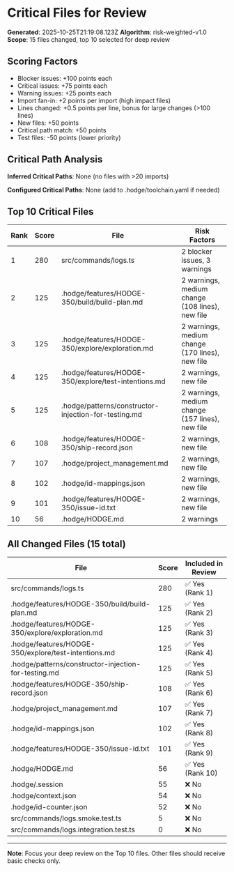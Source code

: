 # Critical Files for Review

**Generated**: 2025-10-25T21:19:08.123Z
**Algorithm**: risk-weighted-v1.0
**Scope**: 15 files changed, top 10 selected for deep review

## Scoring Factors

- Blocker issues: +100 points each
- Critical issues: +75 points each
- Warning issues: +25 points each
- Import fan-in: +2 points per import (high impact files)
- Lines changed: +0.5 points per line, bonus for large changes (>100 lines)
- New files: +50 points
- Critical path match: +50 points
- Test files: -50 points (lower priority)

## Critical Path Analysis

**Inferred Critical Paths**: None (no files with >20 imports)

**Configured Critical Paths**: None (add to .hodge/toolchain.yaml if needed)

## Top 10 Critical Files

| Rank | Score | File | Risk Factors |
|------|-------|------|-------------|
| 1 | 280 | src/commands/logs.ts | 2 blocker issues, 3 warnings |
| 2 | 125 | .hodge/features/HODGE-350/build/build-plan.md | 2 warnings, medium change (108 lines), new file |
| 3 | 125 | .hodge/features/HODGE-350/explore/exploration.md | 2 warnings, medium change (170 lines), new file |
| 4 | 125 | .hodge/features/HODGE-350/explore/test-intentions.md | 2 warnings, new file |
| 5 | 125 | .hodge/patterns/constructor-injection-for-testing.md | 2 warnings, medium change (157 lines), new file |
| 6 | 108 | .hodge/features/HODGE-350/ship-record.json | 2 warnings, new file |
| 7 | 107 | .hodge/project_management.md | 2 warnings, new file |
| 8 | 102 | .hodge/id-mappings.json | 2 warnings, new file |
| 9 | 101 | .hodge/features/HODGE-350/issue-id.txt | 2 warnings, new file |
| 10 | 56 | .hodge/HODGE.md | 2 warnings |

## All Changed Files (15 total)

| File | Score | Included in Review |
|------|-------|-----------------|
| src/commands/logs.ts | 280 | ✅ Yes (Rank 1) |
| .hodge/features/HODGE-350/build/build-plan.md | 125 | ✅ Yes (Rank 2) |
| .hodge/features/HODGE-350/explore/exploration.md | 125 | ✅ Yes (Rank 3) |
| .hodge/features/HODGE-350/explore/test-intentions.md | 125 | ✅ Yes (Rank 4) |
| .hodge/patterns/constructor-injection-for-testing.md | 125 | ✅ Yes (Rank 5) |
| .hodge/features/HODGE-350/ship-record.json | 108 | ✅ Yes (Rank 6) |
| .hodge/project_management.md | 107 | ✅ Yes (Rank 7) |
| .hodge/id-mappings.json | 102 | ✅ Yes (Rank 8) |
| .hodge/features/HODGE-350/issue-id.txt | 101 | ✅ Yes (Rank 9) |
| .hodge/HODGE.md | 56 | ✅ Yes (Rank 10) |
| .hodge/.session | 55 | ❌ No |
| .hodge/context.json | 54 | ❌ No |
| .hodge/id-counter.json | 52 | ❌ No |
| src/commands/logs.smoke.test.ts | 5 | ❌ No |
| src/commands/logs.integration.test.ts | 0 | ❌ No |

---
**Note**: Focus your deep review on the Top 10 files. Other files should receive basic checks only.
